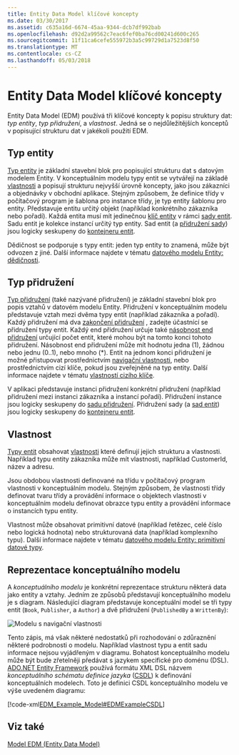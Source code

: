 ```yaml
---
title: Entity Data Model klíčové koncepty
ms.date: 03/30/2017
ms.assetid: c635a16d-6674-45aa-9344-dcb7df992bab
ms.openlocfilehash: d92d2a99562c7eac6fef0ba76cd00241d600c265
ms.sourcegitcommit: 11f11ca6cefe555972b3a5c99729d1a7523d8f50
ms.translationtype: MT
ms.contentlocale: cs-CZ
ms.lasthandoff: 05/03/2018
---
```

# <a name="entity-data-model-key-concepts"></a>Entity Data Model klíčové koncepty
Entity Data Model (EDM) používá tři klíčové koncepty k popisu struktury dat: *typ entity*, *typ přidružení*, a *vlastnost*. Jedná se o nejdůležitějších konceptů v popisující strukturu dat v jakékoli použití EDM.  
  
## <a name="entity-type"></a>Typ entity  
 [Typ entity](../../../../docs/framework/data/adonet/entity-type.md) je základní stavební blok pro popisující strukturu dat s datovým modelem Entity. V konceptuálním modelu typy entit se vytvářejí na základě [vlastnosti](../../../../docs/framework/data/adonet/property.md) a popisují strukturu nejvyšší úrovně koncepty, jako jsou zákazníci a objednávky v obchodní aplikace. Stejným způsobem, že definice třídy v počítačový program je šablona pro instance třídy, je typ entity šablonu pro entity. Představuje entitu určitý objekt (například konkrétního zákazníka nebo pořadí). Každá entita musí mít jedinečnou [klíč entity](../../../../docs/framework/data/adonet/entity-key.md) v rámci [sady entit](../../../../docs/framework/data/adonet/entity-set.md).  Sadu entit je kolekce instancí určitý typ entity. Sad entit (a [přidružení sady](../../../../docs/framework/data/adonet/association-set.md)) jsou logicky seskupeny do [kontejneru entit](../../../../docs/framework/data/adonet/entity-container.md).  
  
 Dědičnost se podporuje s typy entit: jeden typ entity to znamená, může být odvozen z jiné. Další informace najdete v tématu [datového modelu Entity: dědičnosti](../../../../docs/framework/data/adonet/entity-data-model-inheritance.md).  
  
## <a name="association-type"></a>Typ přidružení  
 [Typ přidružení](../../../../docs/framework/data/adonet/association-type.md) (také nazývané přidružení) je základní stavební blok pro popis vztahů v datovém modelu Entity. Přidružení v konceptuálním modelu představuje vztah mezi dvěma typy entit (například zákazníka a pořadí). Každý přidružení má dva [zakončení přidružení](../../../../docs/framework/data/adonet/association-end.md) , zadejte účastnící se přidružení typy entit. Každý end přidružení určuje také [násobnost end přidružení](../../../../docs/framework/data/adonet/association-end-multiplicity.md) určující počet entit, které mohou být na tomto konci tohoto přidružení. Násobnost end přidružení může mít hodnotu jedna (1), žádnou nebo jednu (0..1), nebo mnoho (*). Entit na jednom konci přidružení je možné přistupovat prostřednictvím [navigační vlastnosti](../../../../docs/framework/data/adonet/navigation-property.md), nebo prostřednictvím cizí klíče, pokud jsou zveřejněné na typ entity. Další informace najdete v tématu [vlastností cizího klíče](../../../../docs/framework/data/adonet/foreign-key-property.md).  
  
 V aplikaci představuje instanci přidružení konkrétní přidružení (například přidružení mezi instanci zákazníka a instancí pořadí). Přidružení instance jsou logicky seskupeny do [sadu přidružení](../../../../docs/framework/data/adonet/association-set.md). Přidružení sady (a [sad entit](../../../../docs/framework/data/adonet/entity-set.md)) jsou logicky seskupeny do [kontejneru entit](../../../../docs/framework/data/adonet/entity-container.md).  
  
## <a name="property"></a>Vlastnost  
 [Typy entit](../../../../docs/framework/data/adonet/entity-type.md) obsahovat [vlastnosti](../../../../docs/framework/data/adonet/property.md) které definují jejich strukturu a vlastnosti. Například typu entity zákazníka může mít vlastnosti, například CustomerId, název a adresu.  
  
 Jsou obdobou vlastnosti definované na třídu v počítačový program vlastnosti v konceptuálním modelu. Stejným způsobem, že vlastnosti třídy definovat tvaru třídy a provádění informace o objektech vlastnosti v konceptuálním modelu definovat obrazce typu entity a provádění informace o instancích typu entity.  
  
 Vlastnost může obsahovat primitivní datové (například řetězec, celé číslo nebo logická hodnota) nebo strukturovaná data (například komplexního typu). Další informace najdete v tématu [datového modelu Entity: primitivní datové typy](../../../../docs/framework/data/adonet/entity-data-model-primitive-data-types.md).  
  
## <a name="representations-of-a-conceptual-model"></a>Reprezentace konceptuálního modelu  
 A *konceptuálního modelu* je konkrétní reprezentace strukturu některá data jako entity a vztahy. Jedním ze způsobů představují konceptuálního modelu je s diagram. Následující diagram představuje konceptuální model se tři typy entit (`Book`, `Publisher`, a `Author`) a dvě přidružení (`PublishedBy` a `WrittenBy`):  
  
 ![Modelu s navigační vlastnosti](../../../../docs/framework/data/adonet/media/modelwithnavprops.gif "ModelWithNavProps")  
  
 Tento zápis, má však některé nedostatků při rozhodování o zdůraznění některé podrobnosti o modelu. Například vlastnost typu a entit sadu informace nejsou vyjádřeným v diagramu. Bohatost konceptuálního modelu může být bude zřetelněji předávat s jazykem specifické pro doménu (DSL). [ADO.NET Entity Framework](../../../../docs/framework/data/adonet/ef/index.md) používá formátu XML DSL názvem *konceptuálního schématu definice jazyka* ([CSDL](../../../../docs/framework/data/adonet/ef/language-reference/csdl-specification.md)) k definování konceptuálních modelech. Toto je definici CSDL konceptuálního modelu ve výše uvedeném diagramu:  
  
 [!code-xml[EDM_Example_Model#EDMExampleCSDL](../../../../samples/snippets/xml/VS_Snippets_Data/edm_example_model/xml/books.edmx#edmexamplecsdl)]  
  
## <a name="see-also"></a>Viz také  
 [Model EDM (Entity Data Model)](../../../../docs/framework/data/adonet/entity-data-model.md)
